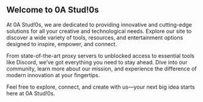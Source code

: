 ## Welcome to 0A Stud!0s

At 0A Stud!0s, we are dedicated to providing innovative and cutting-edge solutions for all your creative and technological needs. Explore our site to discover a wide variety of tools, resources, and entertainment options designed to inspire, empower, and connect.

From state-of-the-art proxy servers to unblocked access to essential tools like Discord, we’ve got everything you need to stay ahead. Dive into our community, learn more about our mission, and experience the difference of modern innovation at your fingertips.

Feel free to explore, connect, and create with us—your next big idea starts here at 0A Stud!0s.
